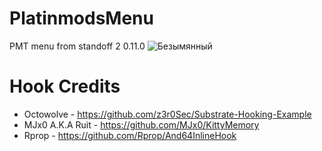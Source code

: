 # PlatinmodsMenu
PMT menu from standoff 2 0.11.0
![Безымянный](https://user-images.githubusercontent.com/59924277/85068253-bf50d300-b1ba-11ea-8835-11469732407a.png)
# Hook Credits
* Octowolve - https://github.com/z3r0Sec/Substrate-Hooking-Example
* MJx0 A.K.A Ruit - https://github.com/MJx0/KittyMemory
* Rprop - https://github.com/Rprop/And64InlineHook
